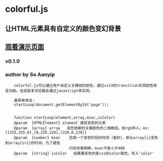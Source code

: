 colorful.js
===================================
让HTML元素具有自定义的颜色变幻背景
----------------------------------- 
[观看演示页面](http://soaanyip.github.io/)
----------------------------------- 
### v0.1.0  
### author by So Aanyip

		colorful.js可以通过用户自定义关键帧的颜色，通过css3的transition实现颜色渐变功能。在低版本浏览器会通过javascript来实现。

		最简单用法：
		startLoop(document.getElementById('page'));


		function startLoop(element,array,msec,isColor)
		@param  {HTMLElement} element 接受变色的元素
		@param  {array} array   变色依赖的关键颜色的二维数组，按rgb传入，ex: [[255,255,0],[0,220,220],[220,0,220]]	
		@param  {number} msec    完成一个变色阶段的时间（毫秒），即从array[i]变色到array[i+1]的时间。为了避免
		                         闪烁伤害眼睛，msec不能小于400
		@param  {string} isColor   如果要变色的是css的color属性，传入'color'
	

